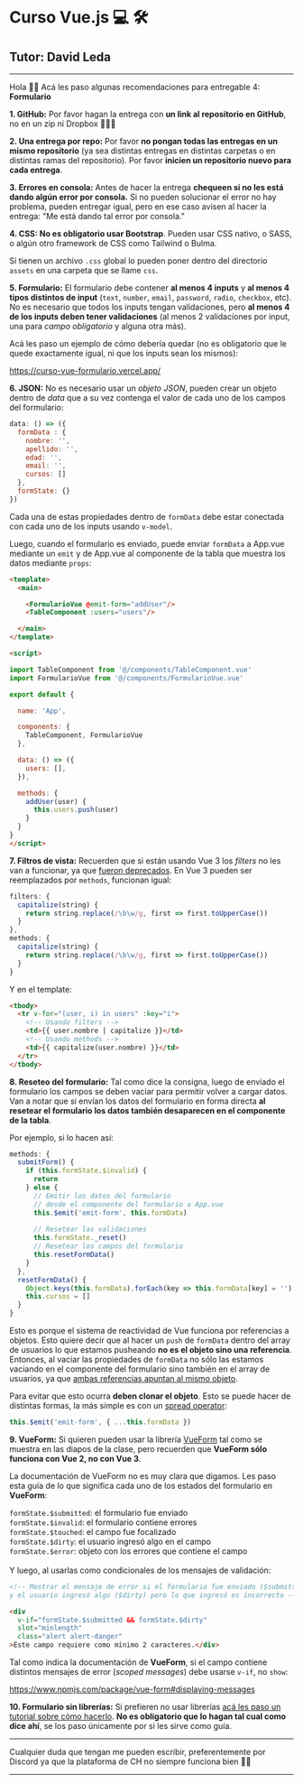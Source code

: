 # Curso Vue.js 💻️ 🛠️
## Tutor: David Leda
---


Hola 🙋‍♂️️ Acá les paso algunas recomendaciones para entregable 4: __Formulario__


__1. GitHub:__ Por favor hagan la entrega con __un link al repositorio en GitHub__, no en un zip ni Dropbox 🙏️🙏️🙏️

__2. Una entrega por repo:__ Por favor __no pongan todas las entregas en un mismo repositorio__ (ya sea distintas entregas en distintas carpetas o en distintas ramas del repositorio). Por favor __inicien un repositorio nuevo para cada entrega__.

__3. Errores en consola:__ Antes de hacer la entrega __chequeen si no les está dando algún error por consola.__ Si no pueden solucionar el error no hay problema, pueden entregar igual, pero en ese caso avisen al hacer la entrega: "Me está dando tal error por consola."

__4. CSS: No es obligatorio usar Bootstrap__. Pueden usar CSS nativo, o SASS, o algún otro framework de CSS como Tailwind o Bulma.

Si tienen un archivo `.css` global lo pueden poner dentro del directorio `assets` en una carpeta que se llame `css`.

__5. Formulario:__ El formulario debe contener __al menos 4 inputs__ y __al menos 4 tipos distintos de input__ (`text`, `number`, `email`, `password`, `radio`, `checkbox`, etc). No es necesario que todos los inputs tengan validaciones, pero __al menos 4 de los inputs deben tener validaciones__ (al menos 2 validaciones por input, una para _campo obligatorio_ y alguna otra más).

Acá les paso un ejemplo de cómo debería quedar (no es obligatorio que le quede exactamente igual, ni que los inputs sean los mismos):

<a href="https://curso-vue-formulario.vercel.app/" target="_blank">https://curso-vue-formulario.vercel.app/</a>

__6. JSON:__ No es necesario usar un _objeto JSON_, pueden crear un objeto dentro de _data_ que a su vez contenga el valor de cada uno de los campos del formulario:

```js
data: () => ({
  formData : {
    nombre: '',
    apellido: '',
    edad: '',
    email: '',
    cursos: []
  },
  formState: {}
})
```
Cada una de estas propiedades dentro de `formData` debe estar conectada con cada uno de los inputs usando `v-model`. 

Luego, cuando el formulario es enviado, puede enviar `formData` a App.vue mediante un `emit` y de App.vue al componente de la tabla que muestra los datos mediante `props`:

```html
<template>
  <main>

    <FormularioVue @emit-form="addUser"/>
    <TableComponent :users="users"/>

  </main>
</template>

<script>

import TableComponent from '@/components/TableComponent.vue'
import FormularioVue from '@/components/FormularioVue.vue'

export default {

  name: 'App',

  components: {
    TableComponent, FormularioVue
  },

  data: () => ({
    users: [],  
  }),

  methods: {
    addUser(user) {    
      this.users.push(user)
    }
  }
}
</script>
```

__7. Filtros de vista:__ Recuerden que si están usando Vue 3 los _filters_ no les van a funcionar, ya que [fueron deprecados](https://v3-migration.vuejs.org/breaking-changes/filters.html#filters). En Vue 3 pueden ser reemplazados por `methods`, funcionan igual:

```js
filters: {
  capitalize(string) {
    return string.replace(/\b\w/g, first => first.toUpperCase())
  }
},
methods: {
  capitalize(string) {
    return string.replace(/\b\w/g, first => first.toUpperCase())
  }
}
```

Y en el template:

```html
<tbody>
  <tr v-for="(user, i) in users" :key="i">
    <!-- Usando filters -->
    <td>{{ user.nombre | capitalize }}</td>
    <!-- Usando methods -->
    <td>{{ capitalize(user.nombre) }}</td>
  </tr>
</tbody>
```

__8. Reseteo del formulario:__ Tal como dice la consigna, luego de enviado el formulario los campos se deben vaciar para permitir volver a cargar datos. Van a notar que si envían los datos del formulario en forma directa __al resetear el formulario los datos también desaparecen en el componente de la tabla__.

Por ejemplo, si lo hacen así:

```js
methods: {
  submitForm() {
    if (this.formState.$invalid) {
      return
    } else {
      // Emitir los datos del formulario
      // desde el componente del formulario a App.vue
      this.$emit('emit-form', this.formData)
  
      // Resetear las validaciones
      this.formState._reset()
      // Resetear los campos del formulario
      this.resetFormData()
    }
  },
  resetFormData() {
    Object.keys(this.formData).forEach(key => this.formData[key] = '')
    this.cursos = []
  }
}
```
Esto es porque el sistema de reactividad de Vue funciona por referencias a objetos. Esto quiere decir que al hacer un `push` de `formData` dentro del array de usuarios lo que estamos pusheando __no es el objeto sino una referencia__. Entonces, al vaciar las propiedades de `formData` no sólo las estamos vaciando en el componente del formulario sino también en el array de usuarios, ya que [ambas referencias apuntan al mismo objeto](https://frontendlab.vercel.app/vue/formulario/#array-push-spread-operator).

Para evitar que esto ocurra __deben clonar el objeto__. Esto se puede hacer de distintas formas, la más simple es con un [spread operator](https://developer.mozilla.org/es/docs/Web/JavaScript/Reference/Operators/Spread_syntax#spread_en_literales_tipo_objeto):

```js
this.$emit('emit-form', { ...this.formData })
```

__9. VueForm:__ Si quieren pueden usar la librería [VueForm](https://github.com/fergaldoyle/vue-form) tal como se muestra en las diapos de la clase, pero recuerden que __VueForm sólo funciona con Vue 2, no con Vue 3__. 

La documentación de VueForm no es muy clara que digamos. Les paso esta guía de lo que significa cada uno de los estados del formulario en __VueForm__:

`formState.$submitted`: el formulario fue enviado
<br>
`formState.$invalid`: el formulario contiene errores
<br>
`formState.$touched`: el campo fue focalizado
<br>
`formState.$dirty`: el usuario ingresó algo en el campo
<br>
`formState.$error`: objeto con los errores que contiene el campo
<br>
<br>
Y luego, al usarlas como condicionales de los mensajes de validación:

```html
<!-- Mostrar el mensaje de error si el formulario fue enviado ($submitted)
y el usuario ingresó algo ($dirty) pero lo que ingresó es incorrecto -->

<div
  v-if="formState.$submitted && formState.$dirty" 
  slot="minlength" 
  class="alert alert-danger"
>Este campo requiere como mínimo 2 caracteres.</div>
```

Tal como indica la documentación de __VueForm__, si el campo contiene distintos mensajes de error (_scoped messages_) debe usarse `v-if`, no `show`:

https://www.npmjs.com/package/vue-form#displaying-messages

__10. Formulario sin librerías:__ Si prefieren no usar librerías [acá les paso un tutorial sobre cómo hacerlo](https://frontendlab.vercel.app/vue/formulario/). __No es obligatorio que lo hagan tal cual como dice ahí__, se los paso únicamente por si les sirve como guía.


<hr>

Cualquier duda que tengan me pueden escribir, preferentemente por Discord ya que la plataforma de CH no siempre funciona bien 🤷‍♂️️

<hr>
